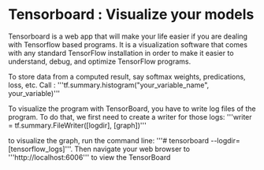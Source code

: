 # Tensorboard : Visualize your models

Tensorboard is a web app that will make your life easier if you are dealing with Tensorflow based programs. It is a visualization software that comes with any standard TensorFlow installation in order to make it easier to understand, debug, and optimize TensorFlow programs.


To store data from a computed result, say softmax weights, predications, loss, etc. Call :
'''tf.summary.histogram("your_variable_name", your_variable)''' 


To visualize the program with TensorBoard, you have to write log files of the program. To do that, we first need to create a writer for those logs:
'''writer = tf.summary.FileWriter([logdir], [graph])'''


to visualize the graph, run the command line: 
'''# tensorboard --logdir=[tensorflow_logs]'''.
Then navigate your web browser to 
'''http://localhost:6006''' to view the TensorBoard
